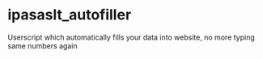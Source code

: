 # ipasaslt_autofiller
Userscript which automatically fills your data into website, no more typing same numbers again
